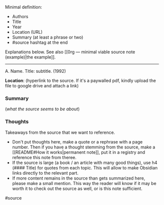 Minimal definition: 
* Authors
* Title
* Year
* Location (URL)
* Summary (at least a phrase or two)
* \#source hashtag at the end

Explanations below. See also [[0rg — minimal viable source note (example)|the example]].

____________
A. Name. Title: subtitle. (1992)

**Location**: (hyperlink to the source. If it's a paywalled pdf, kindly upload the file to google drive and attach a link)

### Summary
(*what the source seems to be about*)

### Thoughts
Takeaways from the source that we want to reference. 
* Don't put thoughts here, make a quote or a rephrase with a page number. Then if you have a thought stemming from the source, make a [[README#How it works|permanent note]], put it in a registry and reference this note from theree. 
* If the source is large (a book / an article with many good things), use h4 (#### Title) for quotes from each topic. This will allow to make Obsidian links directly to the relevant part.
* If more content remains in the source than gets summarized here, please make a small mention. This way the reader will know if it may be worth it to check out the source as well, or is this note sufficient.

#source